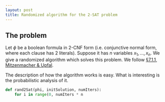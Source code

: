 ```yaml
---
layout: post
title: Randomized algorithm for the 2-SAT problem
---
```


## The problem
Let $\phi$ be a boolean formula in $2$-CNF form (i.e.
conjunctive normal form, where each clause has $2$ literals).
Suppose it has $n$ variables $x_1,\ldots,x_n$.
We give a randomized algorithm which solves this problem. We
follow [§7.1.1, Mitzenmacher & Upfal](https://www.amazon.ca/Probability-Computing-Randomized-Algorithms-Probabilistic/dp/0521835402).

The description of how the algorithm works is easy. What is interesting
is the probabilistic analysis of it.

```python
def rand2Sat(phi, initSolution, numIters):
	for i in range(0, numIters * n 
```
 
